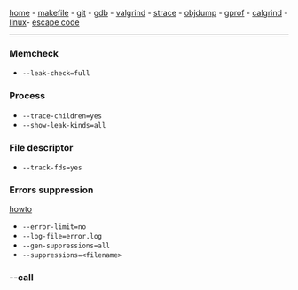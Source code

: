 [home](README.md) - [makefile](makefile.md) - [git](git.md) - [gdb](gdb.md) - [valgrind](valgrind.md) - [strace](strace.md) - [objdump](objdump.md) - [gprof](gprof.md) - [calgrind](callgrind.md) - [linux](linux.md)- [escape code](ainsi_escape_code.md)

***

### Memcheck
- `--leak-check=full`
### Process
- `--trace-children=yes`
- `--show-leak-kinds=all`
### File descriptor
- `--track-fds=yes`
### Errors suppression
[howto](https://wiki.wxwidgets.org/Valgrind_Suppression_File_Howto)
- `--error-limit=no`
- `--log-file=error.log`
- `--gen-suppressions=all`
- `--suppressions=<filename>`

### --call
